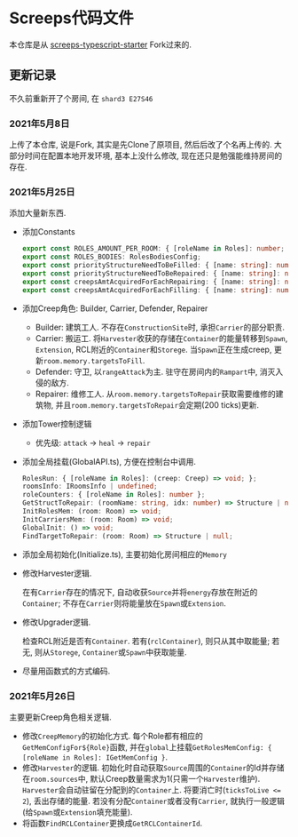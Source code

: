 # Screeps代码文件

本仓库是从 [screeps-typescript-starter](https://github.com/screepers/screeps-typescript-starter/) Fork过来的.

## 更新记录

不久前重新开了个房间, 在 `shard3 E27S46`

### 2021年5月8日

上传了本仓库, 说是Fork, 其实是先Clone了原项目, 然后后改了个名再上传的.
大部分时间在配置本地开发环境, 基本上没什么修改, 现在还只是勉强能维持房间的存在.

### 2021年5月25日

添加大量新东西.

* 添加Constants

  ```ts
  export const ROLES_AMOUNT_PER_ROOM: { [roleName in Roles]: number; };
  export const ROLES_BODIES: RolesBodiesConfig;
  export const priorityStructureNeedToBeFilled: { [name: string]: number };
  export const priorityStructureNeedToBeRepaired: { [name: string]: number };
  export const creepsAmtAcquiredForEachRepairing: { [name: string]: number };
  export const creepsAmtAcquiredForEachFilling: { [name: string]: number };
  ```

* 添加Creep角色: Builder, Carrier, Defender, Repairer

  * Builder: 建筑工人. 不存在`ConstructionSite`时, 承担`Carrier`的部分职责.
  * Carrier: 搬运工. 将`Harvester`收获的存储在`Container`的能量转移到`Spawn`, `Extension`, RCL附近的`Container`和`Storege`.
  当`Spawn`正在生成creep, 更新`room.memory.targetsToFill`.
  * Defender: 守卫, 以`rangeAttack`为主. 驻守在房间内的`Rampart`中, 消灭入侵的敌方.
  * Repairer: 维修工人. 从`room.memory.targetsToRepair`获取需要维修的建筑物, 并且`room.memory.targetsToRepair`会定期(200 ticks)更新.

* 添加Tower控制逻辑

  * 优先级: `attack` -> `heal` -> `repair`

* 添加全局挂载(GlobalAPI.ts), 方便在控制台中调用.

  ```ts
  RolesRun: { [roleName in Roles]: (creep: Creep) => void; };
  roomsInfo: IRoomsInfo | undefined;
  roleCounters: { [roleName in Roles]: number };
  GetStructToRepair: (roomName: string, idx: number) => Structure | null;
  InitRolesMem: (room: Room) => void;
  InitCarriersMem: (room: Room) => void;
  GlobalInit: () => void;
  FindTargetToRepair: (room: Room) => Structure | null;
  ```

* 添加全局初始化(Initialize.ts), 主要初始化房间相应的`Memory`
* 修改Harvester逻辑.

  在有`Carrier`存在的情况下, 自动收获`Source`并将`energy`存放在附近的`Container`;
  不存在`Carrier`则将能量放在`Spawn`或`Extension`.

* 修改Upgrader逻辑.

  检查RCL附近是否有`Container`. 若有(`rclContainer`), 则只从其中取能量; 若无, 则从`Storege`, `Container`或`Spawn`中获取能量.

* 尽量用函数式的方式编码.

### 2021年5月26日

主要更新Creep角色相关逻辑.

* 修改`CreepMemory`的初始化方式.
  每个Role都有相应的`GetMemConfigFor${Role}`函数, 并在`global`上挂载`GetRolesMemConfig: { [roleName in Roles]: IGetMemConfig }`.
* 修改`Harvester`的逻辑.
  初始化时自动获取`Source`周围的`Container`的Id并存储在`room.sources`中,
  默认Creep数量需求为1(只需一个`Harvester`维护).
  `Harvester`会自动驻留在分配到的`Container`上. 将要消亡时(`ticksToLive <= 2`), 丢出存储的能量.
  若没有分配`Container`或者没有`Carrier`, 就执行一般逻辑(给`Spawn`或`Extension`填充能量).
* 将函数`FindRCLContainer`更换成`GetRCLContainerId`.
